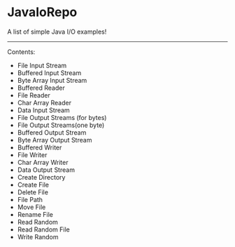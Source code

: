 # JavaIoRepo

A list of simple Java I/O examples!
________________________________________

Contents:
-	File Input Stream
-	Buffered Input Stream
-	Byte Array Input Stream
-	Buffered Reader
-	File Reader
-	Char Array Reader
-	Data Input Stream
-	File Output Streams (for bytes)
-	File Output Streams(one byte)
-	Buffered Output Stream
-	Byte Array Output Stream
-	Buffered Writer
-	File Writer
-	Char Array Writer
-	Data Output Stream
-	Create Directory
-	Create File
-	Delete File
-	File Path
-	Move File
-	Rename File 
- Read Random
- Read Random File
- Write Random 

